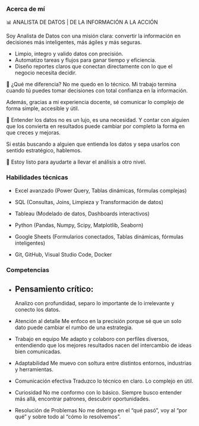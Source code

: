 ### Acerca de mí
📊 ANALISTA DE DATOS | DE LA INFORMACIÓN A LA ACCIÓN

Soy Analista de Datos con una misión clara:
convertir la información en decisiones más inteligentes, más ágiles y más seguras.

- Limpio, integro y valido datos con precisión.
- Automatizo tareas y flujos para ganar tiempo y eficiencia.
- Diseño reportes claros que conectan directamente con lo que el negocio necesita decidir.

🎯 ¿Qué me diferencia?
No me quedo en lo técnico. Mi trabajo termina cuando tú puedes tomar decisiones con total confianza en la información.

Además, gracias a mi experiencia docente, sé comunicar lo complejo de forma simple, accesible y útil.

🧠 Entender los datos no es un lujo, es una necesidad.
Y contar con alguien que los convierta en resultados puede cambiar por completo la forma en que creces y mejoras.

Si estás buscando a alguien que entienda los datos y sepa usarlos con sentido estratégico, hablemos.

📩 Estoy listo para ayudarte a llevar el análisis a otro nivel.

### Habilidades técnicas

- Excel avanzado (Power Query, Tablas dinámicas, fórmulas complejas)

- SQL (Consultas, Joins, Limpieza y Transformación de datos)

- Tableau (Modelado de datos, Dashboards interactivos)

- Python (Pandas, Numpy, Scipy, Matplotlib, Seaborn)

- Google Sheets (Formularios conectados, Tablas dinámicas, fórmulas inteligentes)

- Git, GitHub, Visual Studio Code, Docker

### Competencias

- ## Pensamiento crítico:
  Analizo con profundidad, separo lo importante de lo irrelevante y conecto los datos.

- Atención al detalle
  Me enfoco en la precisión porque sé que un solo dato puede cambiar el rumbo de una estrategia. 

- Trabajo en equipo
  Me adapto y colaboro con perfiles diversos, entendiendo que los mejores resultados nacen del intercambio de ideas bien comunicadas.
  
- Adaptabilidad
  Me muevo con soltura entre distintos entornos, industrias y herramientas.

- Comunicación efectiva
  Traduzco lo técnico en claro. Lo complejo en útil.
  
- Curiosidad
  No me conformo con lo básico. Siempre busco entender más allá, encontrar patrones, descubrir oportunidades.

- Resolución de Problemas
  No me detengo en el “qué pasó”, voy al “por qué” y sobre todo al “cómo lo resolvemos”.

